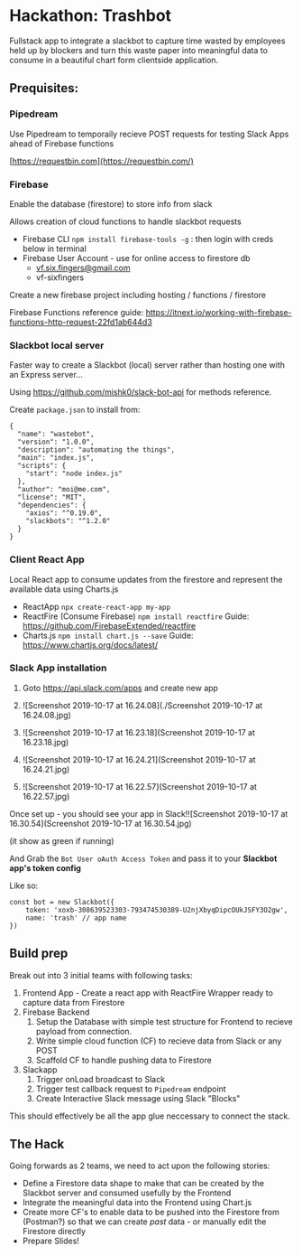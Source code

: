 # Hackathon: Trashbot 

Fullstack app to integrate a slackbot to capture time wasted by employees held up by blockers and turn this waste paper into meaningful data to consume in a beautiful chart form clientside application.

## Prequisites:

### Pipedream

Use Pipedream to temporaily recieve POST requests for testing Slack Apps ahead of Firebase functions

[https://requestbin.com](https://requestbin.com/)

### Firebase

Enable the database (firestore) to store info from slack

Allows creation of cloud functions to handle slackbot requests

* Firebase CLI `npm install firebase-tools -g` : then login with creds below in terminal
* Firebase User Account - use for online access to firestore db
  * vf.six.fingers@gmail.com
  * vf-sixfingers

Create a new firebase project including hosting / functions / firestore

Firebase Functions reference guide: https://itnext.io/working-with-firebase-functions-http-request-22fd1ab644d3

### Slackbot local server

Faster way to create a Slackbot (local) server rather than hosting one with an Express server...

Using https://github.com/mishk0/slack-bot-api for methods reference.

Create `package.json` to install from:

```
{
  "name": "wastebot",
  "version": "1.0.0",
  "description": "automating the things",
  "main": "index.js",
  "scripts": {
    "start": "node index.js"
  },
  "author": "moi@me.com",
  "license": "MIT",
  "dependencies": {
    "axios": "^0.19.0",
    "slackbots": "^1.2.0"
  }
}
```

### Client React App

Local React app to consume updates from the firestore and represent the available data using Charts.js

* ReactApp `npx create-react-app my-app`
* ReactFire (Consume Firebase) `npm install reactfire` Guide: https://github.com/FirebaseExtended/reactfire
* Charts.js `npm install chart.js --save`  Guide: https://www.chartjs.org/docs/latest/

### Slack App installation

1. Goto https://api.slack.com/apps and create new app
2. ![Screenshot 2019-10-17 at 16.24.08](./Screenshot 2019-10-17 at 16.24.08.jpg)

3. ![Screenshot 2019-10-17 at 16.23.18](Screenshot 2019-10-17 at 16.23.18.jpg)
4. ![Screenshot 2019-10-17 at 16.24.21](Screenshot 2019-10-17 at 16.24.21.jpg)
5. ![Screenshot 2019-10-17 at 16.22.57](Screenshot 2019-10-17 at 16.22.57.jpg)

Once set up - you should see your app in Slack!![Screenshot 2019-10-17 at 16.30.54](Screenshot 2019-10-17 at 16.30.54.jpg)

(it show as green if running)

And Grab the `Bot User oAuth Access Token` and pass it to your **Slackbot app's token config**

Like so:

```
const bot = new Slackbot({
    token: 'xoxb-308639523303-793474530389-U2njXbyqDipcOUkJSFY3O2gw',
    name: 'trash' // app name
})
```



## Build prep

Break out into 3 initial teams with following tasks:

1. Frontend App - Create a react app with ReactFire Wrapper ready to capture data from Firestore
2. Firebase Backend
   1. Setup the Database with simple test structure for Frontend to recieve payload from connection.
   2. Write simple cloud function (CF) to recieve data from Slack or any POST
   3. Scaffold CF to handle pushing data to Firestore
3. Slackapp
   1. Trigger onLoad broadcast to Slack
   2. Trigger test callback request to `Pipedream` endpoint
   3. Create Interactive Slack message using Slack "Blocks"

This should effectively be all the app glue neccessary to connect the stack.

## The Hack

Going forwards as 2 teams, we need to act upon the following stories: 

* Define a Firestore data shape to make that can be created by the Slackbot server and consumed usefully by the Frontend
* Integrate the meaningful data into the Frontend using Chart.js
* Create more CF's to enable data to be pushed into the Firestore from (Postman?) so that we can create _past_ data - or manually edit the Firestore directly
* Prepare Slides!
